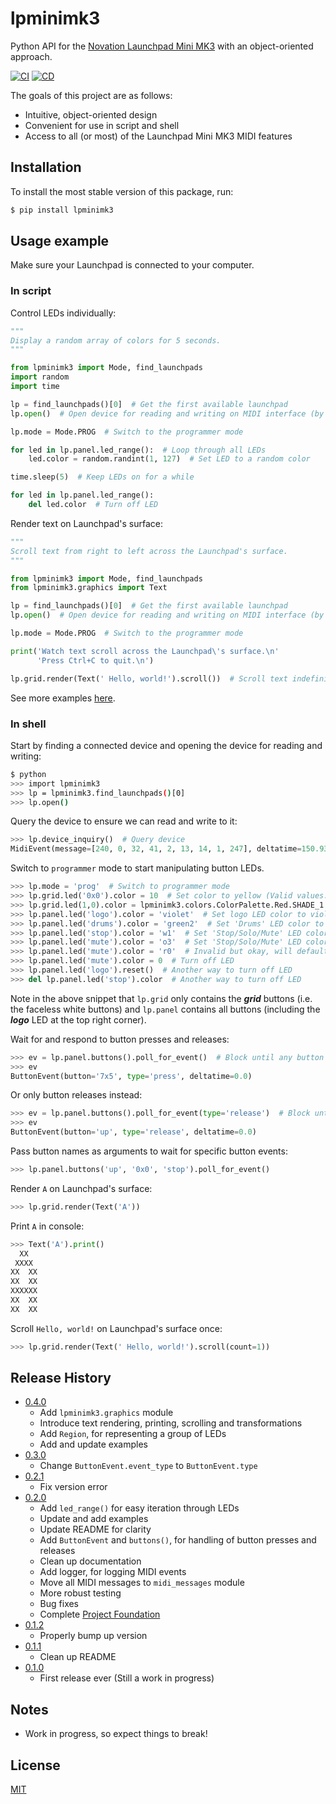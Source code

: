 # lpminimk3
Python API for the [Novation Launchpad Mini MK3](https://novationmusic.com/en/launch/launchpad-mini) with an object-oriented approach.

[![CI](https://github.com/obeezzy/lpminimk3/actions/workflows/main.yml/badge.svg)](https://github.com/obeezzy/lpminimk3/actions/workflows/main.yml)
[![CD](https://github.com/obeezzy/lpminimk3/actions/workflows/deploy.yml/badge.svg?branch=v0.3.0)](https://github.com/obeezzy/lpminimk3/actions/workflows/deploy.yml)

The goals of this project are as follows:
* Intuitive, object-oriented design
* Convenient for use in script and shell
* Access to all (or most) of the Launchpad Mini MK3 MIDI features


## Installation
To install the most stable version of this package, run:
```bash
$ pip install lpminimk3
```


## Usage example
Make sure your Launchpad is connected to your computer.

### In script
Control LEDs individually:
```python
"""
Display a random array of colors for 5 seconds.
"""

from lpminimk3 import Mode, find_launchpads
import random
import time

lp = find_launchpads()[0]  # Get the first available launchpad
lp.open()  # Open device for reading and writing on MIDI interface (by default)

lp.mode = Mode.PROG  # Switch to the programmer mode

for led in lp.panel.led_range():  # Loop through all LEDs
    led.color = random.randint(1, 127)  # Set LED to a random color

time.sleep(5)  # Keep LEDs on for a while

for led in lp.panel.led_range():
    del led.color  # Turn off LED
```
Render text on Launchpad's surface:
```python
"""
Scroll text from right to left across the Launchpad's surface.
"""

from lpminimk3 import Mode, find_launchpads
from lpminimk3.graphics import Text

lp = find_launchpads()[0]  # Get the first available launchpad
lp.open()  # Open device for reading and writing on MIDI interface (by default)

lp.mode = Mode.PROG  # Switch to the programmer mode

print('Watch text scroll across the Launchpad\'s surface.\n'
      'Press Ctrl+C to quit.\n')

lp.grid.render(Text(' Hello, world!').scroll())  # Scroll text indefinitely
```
See more examples [here](https://github.com/obeezzy/lpminimk3/tree/main/examples).

### In shell
Start by finding a connected device and opening the device for reading and writing:
```bash
$ python
>>> import lpminimk3
>>> lp = lpminimk3.find_launchpads()[0]
>>> lp.open()
```
Query the device to ensure we can read and write to it:
```python
>>> lp.device_inquiry()  # Query device
MidiEvent(message=[240, 0, 32, 41, 2, 13, 14, 1, 247], deltatime=150.938086752)
```
Switch to `programmer` mode to start manipulating button LEDs.
```python
>>> lp.mode = 'prog'  # Switch to programmer mode
>>> lp.grid.led('0x0').color = 10  # Set color to yellow (Valid values: 0 - 127)
>>> lp.grid.led(1,0).color = lpminimk3.colors.ColorPalette.Red.SHADE_1  # Set from palette
>>> lp.panel.led('logo').color = 'violet'  # Set logo LED color to violet
>>> lp.panel.led('drums').color = 'green2'  # Set 'Drums' LED color to second shade of green
>>> lp.panel.led('stop').color = 'w1'  # Set 'Stop/Solo/Mute' LED color to first shade of white
>>> lp.panel.led('mute').color = 'o3'  # Set 'Stop/Solo/Mute' LED color to third shade of orange
>>> lp.panel.led('mute').color = 'r0'  # Invalid but okay, will default to 'r1'
>>> lp.panel.led('mute').color = 0  # Turn off LED
>>> lp.panel.led('logo').reset()  # Another way to turn off LED
>>> del lp.panel.led('stop').color  # Another way to turn off LED
```
Note in the above snippet that `lp.grid` only contains the __*grid*__ buttons
(i.e. the faceless white buttons) and `lp.panel` contains all buttons
(including the __*logo*__ LED at the top right corner).  

Wait for and respond to button presses and releases:
```python
>>> ev = lp.panel.buttons().poll_for_event()  # Block until any button is pressed/released
>>> ev
ButtonEvent(button='7x5', type='press', deltatime=0.0)
```
Or only button releases instead:
```python
>>> ev = lp.panel.buttons().poll_for_event(type='release')  # Block until released
>>> ev
ButtonEvent(button='up', type='release', deltatime=0.0)
```
Pass button names as arguments to wait for specific button events:
```python
>>> lp.panel.buttons('up', '0x0', 'stop').poll_for_event()
```
Render `A` on Launchpad's surface:
```python
>>> lp.grid.render(Text('A'))
```
Print `A` in console:
```python
>>> Text('A').print()
  XX    
 XXXX   
XX  XX  
XX  XX  
XXXXXX  
XX  XX  
XX  XX  
```
Scroll `Hello, world!` on Launchpad's surface once:
```python
>>> lp.grid.render(Text(' Hello, world!').scroll(count=1))
```


## Release History
* [0.4.0](https://github.com/obeezzy/lpminimk3/releases/tag/v0.4.0)
    * Add `lpminimk3.graphics` module
    * Introduce text rendering, printing, scrolling and transformations
    * Add `Region`, for representing a group of LEDs
    * Add and update examples
* [0.3.0](https://github.com/obeezzy/lpminimk3/releases/tag/v0.3.0)
    * Change `ButtonEvent.event_type` to `ButtonEvent.type`
* [0.2.1](https://github.com/obeezzy/lpminimk3/releases/tag/v0.2.1)
    * Fix version error
* [0.2.0](https://github.com/obeezzy/lpminimk3/releases/tag/v0.2.0)
    * Add `led_range()` for easy iteration through LEDs
    * Update and add examples
    * Update README for clarity
    * Add `ButtonEvent` and `buttons()`, for handling of button presses and releases
    * Clean up documentation
    * Add logger, for logging MIDI events
    * Move all MIDI messages to `midi_messages` module
    * More robust testing
    * Bug fixes
    * Complete [Project Foundation](https://github.com/obeezzy/lpminimk3/projects/1)
* [0.1.2](https://github.com/obeezzy/lpminimk3/releases/tag/v0.1.2)
    * Properly bump up version
* [0.1.1](https://github.com/obeezzy/lpminimk3/releases/tag/v0.1.1)
    * Clean up README
* [0.1.0](https://github.com/obeezzy/lpminimk3/releases/tag/v0.1.0)
    * First release ever (Still a work in progress)


## Notes
* Work in progress, so expect things to break!


## License
[MIT](https://choosealicense.com/licenses/mit/)
